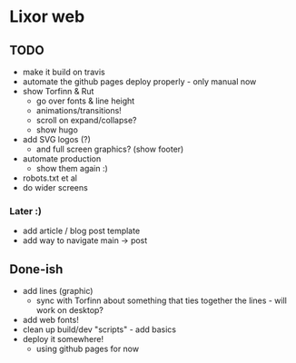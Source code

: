 # Lixor web

## TODO
 * make it build on travis
 * automate the github pages deploy properly - only manual now
 * show Torfinn & Rut
     * go over fonts & line height
     * animations/transitions!
     * scroll on expand/collapse?
     * show hugo
 * add SVG logos (?)
     * and full screen graphics? (show footer)
 * automate production
     * show them again :)
 * robots.txt et al
 * do wider screens

### Later :)
* add article / blog post template
* add way to navigate main -> post


## Done-ish
 * add lines (graphic)
     * sync with Torfinn about something that ties together the lines - will work on desktop?
 * add web fonts!
 * clean up build/dev "scripts" - add basics
 * deploy it somewhere!
     * using github pages for now

